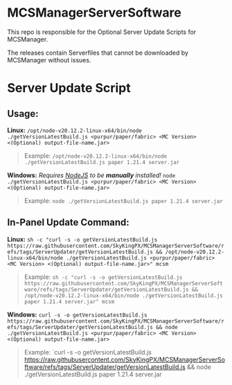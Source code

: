 # MCSManagerServerSoftware
This repo is responsible for the Optional Server Update Scripts for MCSManager.

The releases contain Serverfiles that cannot be downloaded by MCSManager without issues.

# Server Update Script

## Usage:
**Linux:**
`/opt/node-v20.12.2-linux-x64/bin/node ./getVersionLatestBuild.js <purpur/paper/fabric> <MC Version> <(Optional) output-file-name.jar>`
> Example:
> `/opt/node-v20.12.2-linux-x64/bin/node ./getVersionLatestBuild.js paper 1.21.4 server.jar`

**Windows:**
_Requires [NodeJS](https://nodejs.org/en/download/) to be **manually** installed!_
`node ./getVersionLatestBuild.js <purpur/paper/fabric> <MC Version> <(Optional) output-file-name.jar>`
> Example:
> `node ./getVersionLatestBuild.js paper 1.21.4 server.jar`

## In-Panel Update Command:
**Linux:**
`sh -c "curl -s -o getVersionLatestBuild.js https://raw.githubusercontent.com/SkyKingPX/MCSManagerServerSoftware/refs/tags/ServerUpdater/getVersionLatestBuild.js && /opt/node-v20.12.2-linux-x64/bin/node ./getVersionLatestBuild.js <purpur/paper/fabric> <MC Version> <(Optional) output-file-name.jar>" mcsm`
> Example:
> `sh -c "curl -s -o getVersionLatestBuild.js https://raw.githubusercontent.com/SkyKingPX/MCSManagerServerSoftware/refs/tags/ServerUpdater/getVersionLatestBuild.js && /opt/node-v20.12.2-linux-x64/bin/node ./getVersionLatestBuild.js paper 1.21.4 server.jar" mcsm`

**Windows:**
`curl -s -o getVersionLatestBuild.js https://raw.githubusercontent.com/SkyKingPX/MCSManagerServerSoftware/refs/tags/ServerUpdater/getVersionLatestBuild.js && node ./getVersionLatestBuild.js <purpur/paper/fabric> <MC Version> <(Optional) output-file-name.jar>`
> Example:
> `curl -s -o getVersionLatestBuild.js https://raw.githubusercontent.com/SkyKingPX/MCSManagerServerSoftware/refs/tags/ServerUpdater/getVersionLatestBuild.js && node ./getVersionLatestBuild.js paper 1.21.4 server.jar